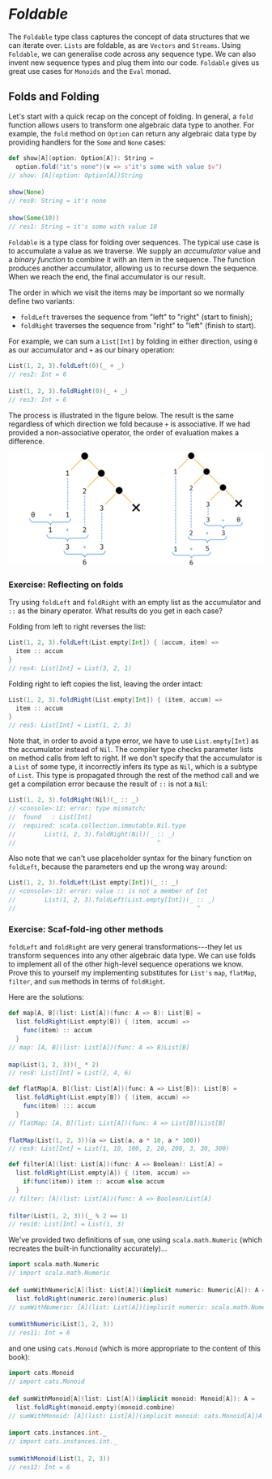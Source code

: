 # *Foldable*

The `Foldable` type class captures the concept of data structures that we can iterate over.
`Lists` are foldable, as are `Vectors` and `Streams`.
Using `Foldable`, we can generalise code across any sequence type.
We can also invent new sequence types and plug them into our code.
`Foldable` gives us great use cases for `Monoids` and the `Eval` monad.

## Folds and Folding

Let's start with a quick recap on the concept of folding.
In general, a `fold` function allows users to transform one algebraic data type to another.
For example, the `fold` method on `Option` can return any algebraic data type
by providing handlers for the `Some` and `None` cases:

```scala
def show[A](option: Option[A]): String =
  option.fold("it's none")(v => s"it's some with value $v")
// show: [A](option: Option[A])String

show(None)
// res0: String = it's none

show(Some(10))
// res1: String = it's some with value 10
```

`Foldable` is a type class for folding over sequences.
The typical use case is to accumulate a value as we traverse.
We supply an *accumulator* value and a *binary function*
to combine it with an item in the sequence.
The function produces another accumulator,
allowing us to recurse down the sequence.
When we reach the end, the final accumulator is our result.

The order in which we visit the items may be important
so we normally define two variants:

- `foldLeft` traverses the sequence from "left" to "right" (start to finish);
- `foldRight` traverses the sequence from "right" to "left" (finish to start).

For example, we can sum a `List[Int]` by folding in either direction,
using `0` as our accumulator and `+` as our binary operation:

```scala
List(1, 2, 3).foldLeft(0)(_ + _)
// res2: Int = 6

List(1, 2, 3).foldRight(0)(_ + _)
// res3: Int = 6
```

The process is illustrated in the figure below. The result is the same regardless of which direction we fold because `+` is associative. If we had provided a non-associative operator, the order of evaluation makes a difference.

![Illustration of foldLeft and foldRight](src/pages/foldable/fold.png)

### Exercise: Reflecting on folds

Try using `foldLeft` and `foldRight` with an empty list as the accumulator and `::` as the binary operator. What results do you get in each case?

<div class="solution">
Folding from left to right reverses the list:

```scala
List(1, 2, 3).foldLeft(List.empty[Int]) { (accum, item) =>
  item :: accum
}
// res4: List[Int] = List(3, 2, 1)
```

Folding right to left copies the list, leaving the order intact:

```scala
List(1, 2, 3).foldRight(List.empty[Int]) { (item, accum) =>
  item :: accum
}
// res5: List[Int] = List(1, 2, 3)
```

Note that, in order to avoid a type error,
we have to use `List.empty[Int]` as the accumulator instead of `Nil`.
The compiler type checks parameter lists on method calls from left to right.
If we don't specify that the accumulator is a `List` of some type,
it incorrectly infers its type as `Nil`, which is a subtype of `List`.
This type is propagated through the rest of the method call
and we get a compilation error because the result of `::` is not a `Nil`:

```scala
List(1, 2, 3).foldRight(Nil)(_ :: _)
// <console>:12: error: type mismatch;
//  found   : List[Int]
//  required: scala.collection.immutable.Nil.type
//        List(1, 2, 3).foldRight(Nil)(_ :: _)
//                                       ^
```

Also note that we can't use placeholder syntax
for the binary function on `foldLeft`,
because the parameters end up the wrong way around:

```scala
List(1, 2, 3).foldLeft(List.empty[Int])(_ :: _)
// <console>:12: error: value :: is not a member of Int
//        List(1, 2, 3).foldLeft(List.empty[Int])(_ :: _)
//                                                  ^
```
</div>

### Exercise: Scaf-fold-ing other methods

`foldLeft` and `foldRight` are very general transformations---they let us transform sequences into any other algebraic data type. We can use folds to implement all of the other high-level sequence operations we know. Prove this to yourself my implementing substitutes for `List's` `map`, `flatMap`, `filter`, and `sum` methods in terms of `foldRight`.

<div class="solution">
Here are the solutions:

```scala
def map[A, B](list: List[A])(func: A => B): List[B] =
  list.foldRight(List.empty[B]) { (item, accum) =>
    func(item) :: accum
  }
// map: [A, B](list: List[A])(func: A => B)List[B]

map(List(1, 2, 3))(_ * 2)
// res8: List[Int] = List(2, 4, 6)
```

```scala
def flatMap[A, B](list: List[A])(func: A => List[B]): List[B] =
  list.foldRight(List.empty[B]) { (item, accum) =>
    func(item) ::: accum
  }
// flatMap: [A, B](list: List[A])(func: A => List[B])List[B]

flatMap(List(1, 2, 3))(a => List(a, a * 10, a * 100))
// res9: List[Int] = List(1, 10, 100, 2, 20, 200, 3, 30, 300)
```

```scala
def filter[A](list: List[A])(func: A => Boolean): List[A] =
  list.foldRight(List.empty[A]) { (item, accum) =>
    if(func(item)) item :: accum else accum
  }
// filter: [A](list: List[A])(func: A => Boolean)List[A]

filter(List(1, 2, 3))(_ % 2 == 1)
// res10: List[Int] = List(1, 3)
```

We've provided two definitions of `sum`,
one using `scala.math.Numeric`
(which recreates the built-in functionality accurately)...

```scala
import scala.math.Numeric
// import scala.math.Numeric

def sumWithNumeric[A](list: List[A])(implicit numeric: Numeric[A]): A =
  list.foldRight(numeric.zero)(numeric.plus)
// sumWithNumeric: [A](list: List[A])(implicit numeric: scala.math.Numeric[A])A

sumWithNumeric(List(1, 2, 3))
// res11: Int = 6
```

and one using `cats.Monoid`
(which is more appropriate to the content of this book):

```scala
import cats.Monoid
// import cats.Monoid

def sumWithMonoid[A](list: List[A])(implicit monoid: Monoid[A]): A =
  list.foldRight(monoid.empty)(monoid.combine)
// sumWithMonoid: [A](list: List[A])(implicit monoid: cats.Monoid[A])A

import cats.instances.int._
// import cats.instances.int._

sumWithMonoid(List(1, 2, 3))
// res12: Int = 6
```
</div>
